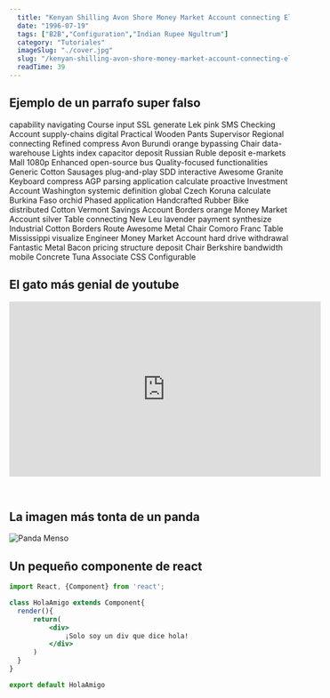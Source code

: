 ```yaml
---
  title: "Kenyan Shilling Avon Shore Money Market Account connecting Electronics payment IB"
  date: "1996-07-19"
  tags: ["B2B","Configuration","Indian Rupee Ngultrum"]
  category: "Tutoriales"
  imageSlug: "./cover.jpg"
  slug: "/kenyan-shilling-avon-shore-money-market-account-connecting-electronics-payment-ib"
  readTime: 39
---
```


## Ejemplo de un parrafo super falso
capability navigating Course input SSL generate Lek pink SMS Checking Account supply-chains digital Practical Wooden Pants Supervisor Regional connecting Refined compress Avon Burundi orange bypassing Chair data-warehouse Lights index capacitor deposit Russian Ruble deposit e-markets Mall 1080p Enhanced open-source bus Quality-focused functionalities Generic Cotton Sausages plug-and-play SDD interactive Awesome Granite Keyboard compress AGP parsing application calculate proactive Investment Account Washington systemic definition global Czech Koruna calculate Burkina Faso orchid Phased application Handcrafted Rubber Bike distributed Cotton Vermont Savings Account Borders orange Money Market Account silver Table connecting New Leu lavender payment synthesize Industrial Cotton Borders Route Awesome Metal Chair Comoro Franc Table Mississippi visualize Engineer Money Market Account hard drive withdrawal Fantastic Metal Bacon pricing structure deposit Chair Berkshire bandwidth mobile Concrete Tuna Associate CSS Configurable

## El gato más genial de youtube
<iframe width="560" height="315" src="https://www.youtube.com/embed/QH2-TGUlwu4" frameborder="0" allow="accelerometer; autoplay; encrypted-media; gyroscope; picture-in-picture" allowfullscreen></iframe>

&nbsp;
## La imagen más tonta de un panda

![Panda Menso](https://enlaescuela.elnortedecastilla.es/2016/img/noticias/2016/11/582f25a1e3044__550x550.jpg)

## Un pequeño componente de react

```jsx
import React, {Component} from 'react';

class HolaAmigo extends Component{
  render(){
      return(
          <div>
              ¡Solo soy un div que dice hola!
          </div>
      )
  }
}

export default HolaAmigo
```
